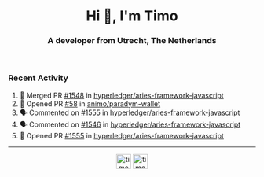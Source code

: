 <h1 align="center">Hi 👋, I'm Timo</h1>
<h3 align="center">A developer from Utrecht, The Netherlands</h3>
<br/>
<!-- https://github.com/rahuldkjain/github-profile-readme-generator --!>

<!--  <p align="left"><img src="https://github-readme-stats.vercel.app/api?username=timoglastra&show_icons=true&count_private=true&" alt="timoglastra" /></p> --!>

<!--
Github language stats
<p align="left"><img src="https://github-readme-stats.vercel.app/api/top-langs/?username=timoglastra&layout=compact" alt="timoglastra" /><p>
-->

<!-- Codestats language stats -->
<!-- <p align="left"><img src="https://codestats-readme.vercel.app/api/top-langs/?username=timoglastra&layout=compact&language_count=12" alt="timoglastra" /><p>    --!>
  
<h3>Recent Activity</h3>

<!--START_SECTION:activity-->
1. 🎉 Merged PR [#1548](https://github.com/hyperledger/aries-framework-javascript/pull/1548) in [hyperledger/aries-framework-javascript](https://github.com/hyperledger/aries-framework-javascript)
2. 💪 Opened PR [#58](https://github.com/animo/paradym-wallet/pull/58) in [animo/paradym-wallet](https://github.com/animo/paradym-wallet)
3. 🗣 Commented on [#1555](https://github.com/hyperledger/aries-framework-javascript/pull/1555#issuecomment-1695636456) in [hyperledger/aries-framework-javascript](https://github.com/hyperledger/aries-framework-javascript)
4. 🗣 Commented on [#1546](https://github.com/hyperledger/aries-framework-javascript/pull/1546#issuecomment-1695632228) in [hyperledger/aries-framework-javascript](https://github.com/hyperledger/aries-framework-javascript)
5. 💪 Opened PR [#1555](https://github.com/hyperledger/aries-framework-javascript/pull/1555) in [hyperledger/aries-framework-javascript](https://github.com/hyperledger/aries-framework-javascript)
<!--END_SECTION:activity-->

---

<p align="center">
<a href="https://twitter.com/timoglastra" target="blank"><img align="center" src="https://cdn.jsdelivr.net/npm/simple-icons@3.0.1/icons/twitter.svg" alt="timoglastra" height="30" width="30" /></a>
<a href="https://linkedin.com/in/timoglastra" target="blank"><img align="center" src="https://cdn.jsdelivr.net/npm/simple-icons@3.0.1/icons/linkedin.svg" alt="timoglastra" height="30" width="30" /></a>
</p>



